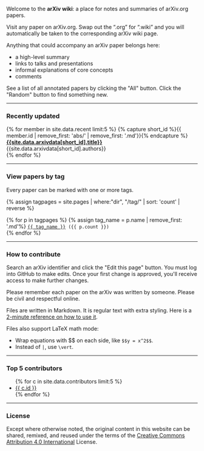 Welcome to the **arXiv wiki**: a place for notes and summaries of arXiv.org papers.

Visit any paper on arXiv.org. Swap out the “.org” for “.wiki” and you will automatically be taken to the corresponding arXiv wiki page.

Anything that could accompany an arXiv paper belongs here:

* a high-level summary
* links to talks and presentations
* informal explanations of core concepts
* comments

See a list of all annotated papers by clicking the "All" button.
Click the "Random" button to find something new.


---

### Recently updated

<div style="margin-bottom: 10px;">
{% for member in site.data.recent limit:5 %}
{% capture short_id %}{{ member.id | remove_first: 'abs/' | remove_first: '.md'}}{% endcapture %}
<div class="linktopage">
<div><a href="/abs/{{short_id}}"><b>{{site.data.arxivdata[short_id].title}}</b></a></div>
<div>{{site.data.arxivdata[short_id].authors}}</div>
</div>
{% endfor %}
</div>

---

### View papers by tag

Every paper can be marked with one or more tags.

<p>
{% assign tagpages = site.pages | where:"dir", "/tag/" | sort: 'count' | reverse %}
<div>{% for p in tagpages %}
{% assign tag_name = p.name | remove_first: '.md'%}
<code><a href="https://arxiv.wiki/tag/{{ tag_name }}"><nobr>{{ tag_name }}</nobr></a>&nbsp;({{ p.count }})</code><br/>
{% endfor %}
</div>
</p>

---

### How to contribute

Search an arXiv identifier and click the "Edit this page" button. You must log into GitHub to make edits. Once your first change is approved, you'll receive access to make further changes.

Please remember each paper on the arXiv was written by someone. Please be civil and respectful online.

Files are written in Markdown. It is regular text with extra styling. Here is a [2-minute reference on how to use it](https://www.markdownguide.org/cheat-sheet).

Files also support LaTeX math mode:
* Wrap equations with \$\$ on each side, like `$$y = x^2$$`.
* Instead of `|`, use `\vert`.

---

### Top 5 contributors

<ul>
{% for c in site.data.contributors limit:5 %}
<li><a target="_blank" href="https://github.com/{{ c.id }}">{{ c.id }}</a></li>
{% endfor %}
</ul>

---

### License

Except where otherwise noted, the original content in this website can be
shared, remixed, and reused under the terms of the
[Creative Commons Attribution 4.0 International](https://creativecommons.org/licenses/by/4.0/) License.
